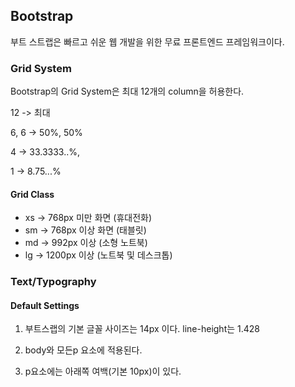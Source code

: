 ## Bootstrap
부트 스트랩은 빠르고 쉬운 웹 개발을 위한 무료 프론트엔드 프레임워크이다.

### Grid System
Bootstrap의 Grid System은 최대 12개의 column을 허용한다.

12 -> 최대

6, 6 -> 50%, 50%

4 -> 33.3333..%,

1 -> 8.75...%

#### Grid Class
- xs -> 768px 미만 화면 (휴대전화)
- sm -> 768px 이상 화면 (태블릿)
- md -> 992px 이상 (소형 노트북)
- lg -> 1200px 이상 (노트북 및 데스크톱)

### Text/Typography

#### Default Settings

1. 부트스랩의 기본 글꼴 사이즈는 14px 이다. line-height는 1.428

2. body와 모든p 요소에 적용된다.
3. p요소에는 아래쪽 여백(기본 10px)이 있다.
